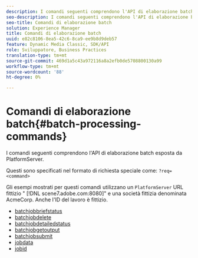 ```yaml
---
description: I comandi seguenti comprendono l'API di elaborazione batch esposta da PlatformServer.
seo-description: I comandi seguenti comprendono l'API di elaborazione batch esposta da PlatformServer.
seo-title: Comandi di elaborazione batch
solution: Experience Manager
title: Comandi di elaborazione batch
uuid: e82c8106-8ea5-42c6-8ca9-ee9b8d9deb57
feature: Dynamic Media Classic, SDK/API
role: Sviluppatore, Business Practices
translation-type: tm+mt
source-git-commit: 469d1a5c43a972116a8a2efb0de5708800130a99
workflow-type: tm+mt
source-wordcount: '88'
ht-degree: 0%

---
```



# Comandi di elaborazione batch{#batch-processing-commands}

I comandi seguenti comprendono l&#39;API di elaborazione batch esposta da PlatformServer.

Questi sono specificati nel formato di richiesta speciale come: `?req=<command>`

Gli esempi mostrati per questi comandi utilizzano un `PlatformServer` URL fittizio &quot; [!DNL scene7.adobe.com:8080]&quot; e una società fittizia denominata AcmeCorp. Anche l&#39;ID del lavoro è fittizio.

* [batchjobbriefstatus](r-batchjobbriefstatus.md)
* [batchjobdelete](r-batchjobdelete.md)
* [batchjobdetailedstatus](r-batchjobdetailedstatus.md)
* [batchjobgetoutput](r-batchjobgetoutput.md)
* [batchjobsubmit](r-batchjobsubmit.md)
* [jobdata](r-jobdata.md)
* [jobid](r-jobid.md)
